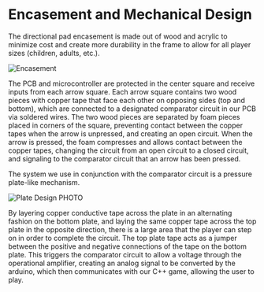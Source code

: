# Encasement and Mechanical Design

The directional pad encasement is made out of wood and acrylic to minimize cost and create more durability in the frame to allow for all player sizes (children, adults, etc.). 

![Encasement](https://github.com/MiyuYamasaki-Davis/EE-Emerge-2023-DancePad/blob/main/docs/Pics/case.jpg?raw=true)

The PCB and microcontroller are protected in the center square and receive inputs from each arrow square. Each arrow square contains two wood pieces with copper tape that face each other on opposing sides (top and bottom), which are connected to a designated comparator circuit in our PCB via soldered wires. The two wood pieces are separated by foam pieces placed in corners of the square, preventing contact between the copper tapes when the arrow is unpressed, and creating an open circuit. When the arrow is pressed, the foam compresses and allows contact between the copper tapes, changing the circuit from an open circuit to a closed circuit, and signaling to the comparator circuit that an arrow has been pressed.

The system we use in conjunction with the comparator circuit is a pressure plate-like mechanism. 

![Plate Design PHOTO](https://github.com/MiyuYamasaki-Davis/EE-Emerge-2023-DancePad/blob/main/pictures/Encasement/plate.jpg?raw=true)

By layering copper conductive tape across the plate in an alternating fashion on the bottom plate, and laying the same copper tape across the top plate in the opposite direction, there is a large area that the player can step on in order to complete the circuit. The top plate tape acts as a jumper between the positive and negative connections of the tape on the bottom plate. This triggers the comparator circuit to allow a voltage through the operational amplifier, creating an analog signal to be converted by the arduino, which then communicates with our C++ game, allowing the user to play.
